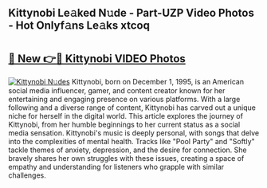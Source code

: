 ## Kittynobi Le𝚊ked N𝚞de - Part-UZP Video Photos - Hot Onlyf𝚊ns Le𝚊ks xtcoq

# <h2><a href="http://ac11207.deff.icu/?id=Kittynobi">🔗 New 👉🔴 Kittynobi VIDEO Photos</a></h2>

[![Kittynobi N𝚞des](https://i.imgur.com/rIISA9y.gif)](http://ac11207.deff.icu/?id=Kittynobi)
Kittynobi, born on December 1, 1995, is an American social media influencer, gamer, and content creator known for her entertaining and engaging presence on various platforms. With a large following and a diverse range of content, Kittynobi has carved out a unique niche for herself in the digital world. This article explores the journey of Kittynobi, from her humble beginnings to her current status as a social media sensation. Kittynobi's music is deeply personal, with songs that delve into the complexities of mental health. Tracks like "Pool Party" and "Softly" tackle themes of anxiety, depression, and the desire for connection. She bravely shares her own struggles with these issues, creating a space of empathy and understanding for listeners who grapple with similar challenges.
